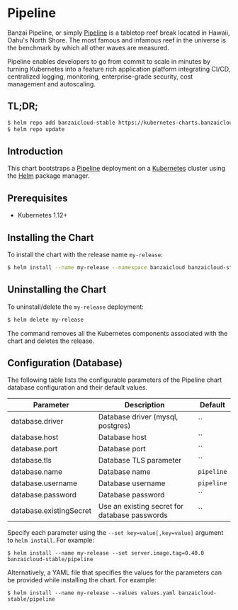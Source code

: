 # Pipeline

Banzai Pipeline, or simply [Pipeline](https://banzaicloud.io) is a tabletop reef break located in Hawaii, Oahu's North Shore. The most famous and infamous reef in the universe is the benchmark by which all other waves are measured.

Pipeline enables developers to go from commit to scale in minutes by turning Kubernetes into a feature rich application platform integrating CI/CD, centralized logging, monitoring, enterprise-grade security, cost management and autoscaling.

## TL;DR;

```bash
$ helm repo add banzaicloud-stable https://kubernetes-charts.banzaicloud.com
$ helm repo update
```

## Introduction

This chart bootstraps a [Pipeline](https://github.com/banzaicloud/pipeline) deployment on a [Kubernetes](http://kubernetes.io) cluster using the [Helm](https://helm.sh) package manager.

## Prerequisites

- Kubernetes 1.12+

## Installing the Chart

To install the chart with the release name `my-release`:

```bash
$ helm install --name my-release --namespace banzaicloud banzaicloud-stable/pipeline
```

## Uninstalling the Chart

To uninstall/delete the `my-release` deployment:

```bash
$ helm delete my-release
```

The command removes all the Kubernetes components associated with the chart and deletes the release.

## Configuration (Database)

The following table lists the configurable parameters of the Pipeline chart database configuration and their default values.

| Parameter               | Description                                   | Default   |
| ------------------------| --------------------------------------------- | --------- |
| database.driver         | Database driver (mysql, postgres)             | ``        |
| database.host           | Database host                                 | ``        |
| database.port           | Database port                                 | ``        |
| database.tls            | Database TLS parameter                        | ``        |
| database.name           | Database name                                 | `pipeline`|
| database.username       | Database username                             | `pipeline`|
| database.password       | Database password                             | ``        |
| database.existingSecret | Use an existing secret for database passwords | ``        |

Specify each parameter using the `--set key=value[,key=value]` argument to `helm install`. For example:

```console
$ helm install --name my-release --set server.image.tag=0.40.0 banzaicloud-stable/pipeline
```

Alternatively, a YAML file that specifies the values for the parameters can be provided while
installing the chart. For example:

```console
$ helm install --name my-release --values values.yaml banzaicloud-stable/pipeline
```

